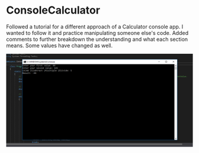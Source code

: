 # ConsoleCalculator
Followed a tutorial for a different approach of a Calculator console app. I wanted to follow it and practice manipulating someone else's code. Added comments to further breakdown the understanding and what each section means. Some values have changed as well. 

![alt text](https://github.com/abelberhane/ConsoleCalculator/blob/master/ConsoleCalc.png)
